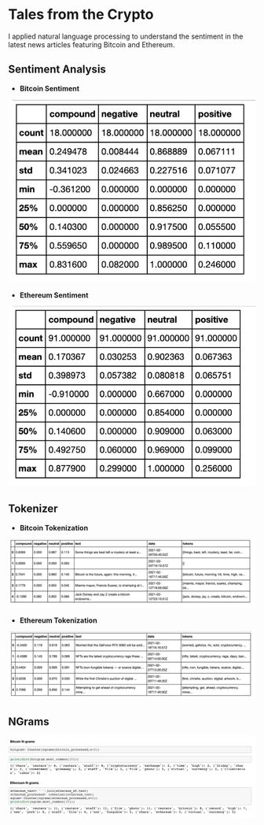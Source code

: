 # Tales from the Crypto

I applied natural language processing to understand the sentiment in the latest news articles featuring Bitcoin and Ethereum.

## **Sentiment Analysis**

- **Bitcoin Sentiment**

![](https://raw.githubusercontent.com/bhatt11z/NLP/main/Screen%20shots/Screenshot%202021-07-05%20at%2010.28.41%20PM.png)

- **Ethereum Sentiment**

![](https://raw.githubusercontent.com/bhatt11z/NLP/main/Screen%20shots/Screenshot%202021-07-05%20at%2010.31.13%20PM.png)


## **Tokenizer**

- **Bitcoin Tokenization**

![](https://raw.githubusercontent.com/bhatt11z/NLP/main/Screen%20shots/Screenshot%202021-07-05%20at%2010.33.28%20PM.png)

- **Ethereum Tokenization**

![](https://raw.githubusercontent.com/bhatt11z/NLP/main/Screen%20shots/Screenshot%202021-07-05%20at%2010.34.59%20PM.png)


## **NGrams**

![](https://raw.githubusercontent.com/bhatt11z/NLP/main/Screen%20shots/Screenshot%202021-07-05%20at%2010.37.01%20PM.png)
